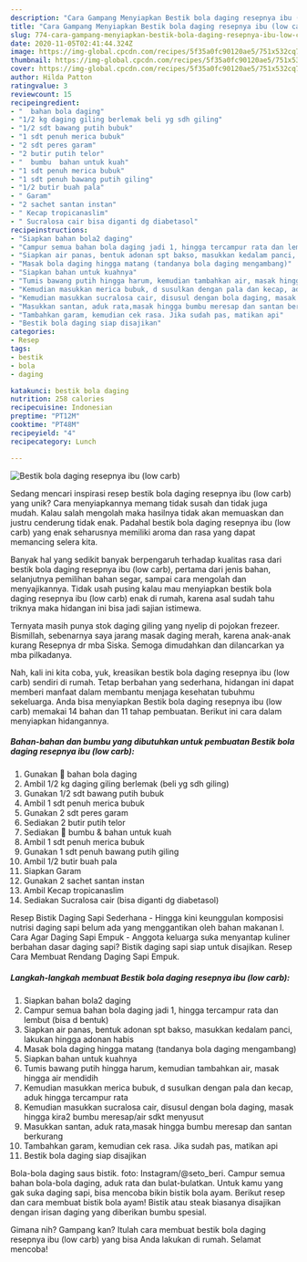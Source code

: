 ```yaml
---
description: "Cara Gampang Menyiapkan Bestik bola daging resepnya ibu (low carb) yang Sempurna"
title: "Cara Gampang Menyiapkan Bestik bola daging resepnya ibu (low carb) yang Sempurna"
slug: 774-cara-gampang-menyiapkan-bestik-bola-daging-resepnya-ibu-low-carb-yang-sempurna
date: 2020-11-05T02:41:44.324Z
image: https://img-global.cpcdn.com/recipes/5f35a0fc90120ae5/751x532cq70/bestik-bola-daging-resepnya-ibu-low-carb-foto-resep-utama.jpg
thumbnail: https://img-global.cpcdn.com/recipes/5f35a0fc90120ae5/751x532cq70/bestik-bola-daging-resepnya-ibu-low-carb-foto-resep-utama.jpg
cover: https://img-global.cpcdn.com/recipes/5f35a0fc90120ae5/751x532cq70/bestik-bola-daging-resepnya-ibu-low-carb-foto-resep-utama.jpg
author: Hilda Patton
ratingvalue: 3
reviewcount: 15
recipeingredient:
- "  bahan bola daging"
- "1/2 kg daging giling berlemak beli yg sdh giling"
- "1/2 sdt bawang putih bubuk"
- "1 sdt penuh merica bubuk"
- "2 sdt peres garam"
- "2 butir putih telor"
- "  bumbu  bahan untuk kuah"
- "1 sdt penuh merica bubuk"
- "1 sdt penuh bawang putih giling"
- "1/2 butir buah pala"
- " Garam"
- "2 sachet santan instan"
- " Kecap tropicanaslim"
- " Sucralosa cair bisa diganti dg diabetasol"
recipeinstructions:
- "Siapkan bahan bola2 daging"
- "Campur semua bahan bola daging jadi 1, hingga tercampur rata dan lembut (bisa d bentuk)"
- "Siapkan air panas, bentuk adonan spt bakso, masukkan kedalam panci, lakukan hingga adonan habis"
- "Masak bola daging hingga matang (tandanya bola daging mengambang)"
- "Siapkan bahan untuk kuahnya"
- "Tumis bawang putih hingga harum, kemudian tambahkan air, masak hingga air mendidih"
- "Kemudian masukkan merica bubuk, d susulkan dengan pala dan kecap, aduk hingga tercampur rata"
- "Kemudian masukkan sucralosa cair, disusul dengan bola daging, masak hingga kira2 bumbu meresap/air sdkt menyusut"
- "Masukkan santan, aduk rata,masak hingga bumbu meresap dan santan berkurang"
- "Tambahkan garam, kemudian cek rasa. Jika sudah pas, matikan api"
- "Bestik bola daging siap disajikan"
categories:
- Resep
tags:
- bestik
- bola
- daging

katakunci: bestik bola daging 
nutrition: 258 calories
recipecuisine: Indonesian
preptime: "PT12M"
cooktime: "PT48M"
recipeyield: "4"
recipecategory: Lunch

---
```



![Bestik bola daging resepnya ibu (low carb)](https://img-global.cpcdn.com/recipes/5f35a0fc90120ae5/751x532cq70/bestik-bola-daging-resepnya-ibu-low-carb-foto-resep-utama.jpg)

Sedang mencari inspirasi resep bestik bola daging resepnya ibu (low carb) yang unik? Cara menyiapkannya memang tidak susah dan tidak juga mudah. Kalau salah mengolah maka hasilnya tidak akan memuaskan dan justru cenderung tidak enak. Padahal bestik bola daging resepnya ibu (low carb) yang enak seharusnya memiliki aroma dan rasa yang dapat memancing selera kita.

Banyak hal yang sedikit banyak berpengaruh terhadap kualitas rasa dari bestik bola daging resepnya ibu (low carb), pertama dari jenis bahan, selanjutnya pemilihan bahan segar, sampai cara mengolah dan menyajikannya. Tidak usah pusing kalau mau menyiapkan bestik bola daging resepnya ibu (low carb) enak di rumah, karena asal sudah tahu triknya maka hidangan ini bisa jadi sajian istimewa.

Ternyata masih punya stok daging giling yang nyelip di pojokan frezeer. Bismillah, sebenarnya saya jarang masak daging merah, karena anak-anak kurang Resepnya dr mba Siska. Semoga dimudahkan dan dilancarkan ya mba pilkadanya.


Nah, kali ini kita coba, yuk, kreasikan bestik bola daging resepnya ibu (low carb) sendiri di rumah. Tetap berbahan yang sederhana, hidangan ini dapat memberi manfaat dalam membantu menjaga kesehatan tubuhmu sekeluarga. Anda bisa menyiapkan Bestik bola daging resepnya ibu (low carb) memakai 14 bahan dan 11 tahap pembuatan. Berikut ini cara dalam menyiapkan hidangannya.

<!--inarticleads1-->

##### Bahan-bahan dan bumbu yang dibutuhkan untuk pembuatan Bestik bola daging resepnya ibu (low carb):

1. Gunakan  🥩 bahan bola daging
1. Ambil 1/2 kg daging giling berlemak (beli yg sdh giling)
1. Gunakan 1/2 sdt bawang putih bubuk
1. Ambil 1 sdt penuh merica bubuk
1. Gunakan 2 sdt peres garam
1. Sediakan 2 butir putih telor
1. Sediakan  🍜 bumbu &amp; bahan untuk kuah
1. Ambil 1 sdt penuh merica bubuk
1. Gunakan 1 sdt penuh bawang putih giling
1. Ambil 1/2 butir buah pala
1. Siapkan  Garam
1. Gunakan 2 sachet santan instan
1. Ambil  Kecap tropicanaslim
1. Sediakan  Sucralosa cair (bisa diganti dg diabetasol)


Resep Bistik Daging Sapi Sederhana - Hingga kini keunggulan komposisi nutrisi daging sapi belum ada yang menggantikan oleh bahan makanan l. Cara Agar Daging Sapi Empuk - Anggota keluarga suka menyantap kuliner berbahan dasar daging sapi? Bistik daging sapi siap untuk disajikan. Resep Cara Membuat Rendang Daging Sapi Empuk. 

<!--inarticleads2-->

##### Langkah-langkah membuat Bestik bola daging resepnya ibu (low carb):

1. Siapkan bahan bola2 daging
1. Campur semua bahan bola daging jadi 1, hingga tercampur rata dan lembut (bisa d bentuk)
1. Siapkan air panas, bentuk adonan spt bakso, masukkan kedalam panci, lakukan hingga adonan habis
1. Masak bola daging hingga matang (tandanya bola daging mengambang)
1. Siapkan bahan untuk kuahnya
1. Tumis bawang putih hingga harum, kemudian tambahkan air, masak hingga air mendidih
1. Kemudian masukkan merica bubuk, d susulkan dengan pala dan kecap, aduk hingga tercampur rata
1. Kemudian masukkan sucralosa cair, disusul dengan bola daging, masak hingga kira2 bumbu meresap/air sdkt menyusut
1. Masukkan santan, aduk rata,masak hingga bumbu meresap dan santan berkurang
1. Tambahkan garam, kemudian cek rasa. Jika sudah pas, matikan api
1. Bestik bola daging siap disajikan


Bola-bola daging saus bistik. foto: Instagram/@seto_beri. Campur semua bahan bola-bola daging, aduk rata dan bulat-bulatkan. Untuk kamu yang gak suka daging sapi, bisa mencoba bikin bistik bola ayam. Berikut resep dan cara membuat bistik bola ayam! Bistik atau steak biasanya disajikan dengan irisan daging yang diberikan bumbu spesial. 

Gimana nih? Gampang kan? Itulah cara membuat bestik bola daging resepnya ibu (low carb) yang bisa Anda lakukan di rumah. Selamat mencoba!
